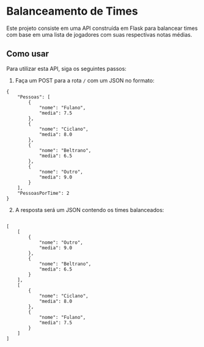 # Balanceamento de Times

Este projeto consiste em uma API construída em Flask para balancear times com base em uma lista de jogadores com suas respectivas notas médias.

## Como usar

Para utilizar esta API, siga os seguintes passos:

1. Faça um POST para a rota `/` com um JSON no formato:

```
{
    "Pessoas": [
        {
            "nome": "Fulano",
            "media": 7.5
        },
        {
            "nome": "Ciclano",
            "media": 8.0
        },
        {
            "nome": "Beltrano",
            "media": 6.5
        },
        {
            "nome": "Outro",
            "media": 9.0
        }
    ],
    "PessoasPorTime": 2
}
```

2. A resposta será um JSON contendo os times balanceados:

```

[
    [
        {
            "nome": "Outro",
            "media": 9.0
        },
        {
            "nome": "Beltrano",
            "media": 6.5
        }
    ],
    [
        {
            "nome": "Ciclano",
            "media": 8.0
        },
        {
            "nome": "Fulano",
            "media": 7.5
        }
    ]
]
```


